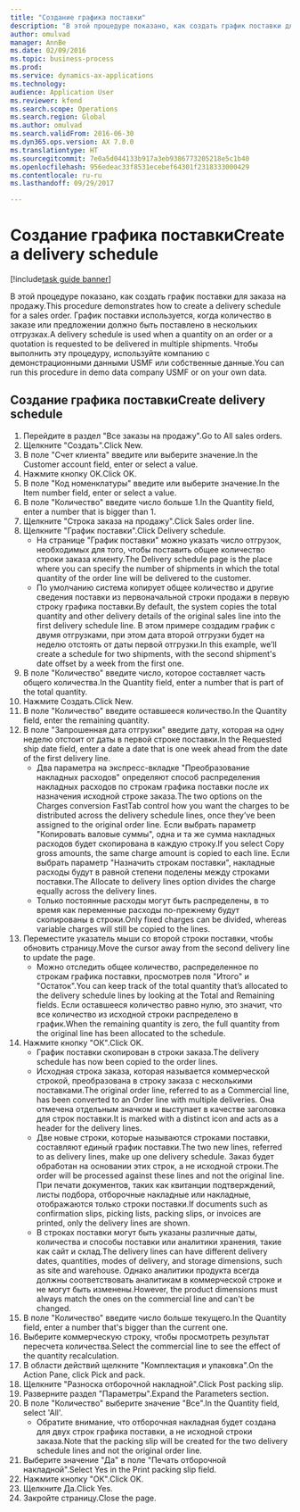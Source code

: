 ```yaml
--- 
title: "Создание графика поставки"
description: "В этой процедуре показано, как создать график поставки для заказа на продажу."
author: omulvad
manager: AnnBe
ms.date: 02/09/2016
ms.topic: business-process
ms.prod: 
ms.service: dynamics-ax-applications
ms.technology: 
audience: Application User
ms.reviewer: kfend
ms.search.scope: Operations
ms.search.region: Global
ms.author: omulvad
ms.search.validFrom: 2016-06-30
ms.dyn365.ops.version: AX 7.0.0
ms.translationtype: HT
ms.sourcegitcommit: 7e0a5d044133b917a3eb9386773205218e5c1b40
ms.openlocfilehash: 956edeac33f8531ecebef64301f2318333000429
ms.contentlocale: ru-ru
ms.lasthandoff: 09/29/2017

---
```

# <a name="create-a-delivery-schedule"></a><span data-ttu-id="988f0-103">Создание графика поставки</span><span class="sxs-lookup"><span data-stu-id="988f0-103">Create a delivery schedule</span></span>

[!include[task guide banner](../../includes/task-guide-banner.md)]

<span data-ttu-id="988f0-104">В этой процедуре показано, как создать график поставки для заказа на продажу.</span><span class="sxs-lookup"><span data-stu-id="988f0-104">This procedure demonstrates how to create a delivery schedule for a sales order.</span></span> <span data-ttu-id="988f0-105">График поставки используется, когда количество в заказе или предложении должно быть поставлено в нескольких отгрузках.</span><span class="sxs-lookup"><span data-stu-id="988f0-105">A delivery schedule is used when a quantity on an order or a quotation is requested to be delivered in multiple shipments.</span></span> <span data-ttu-id="988f0-106">Чтобы выполнить эту процедуру, используйте компанию с демонстрационными данными USMF или собственные данные.</span><span class="sxs-lookup"><span data-stu-id="988f0-106">You can run this procedure in demo data company USMF or on your own data.</span></span>


## <a name="create-delivery-schedule"></a><span data-ttu-id="988f0-107">Создание графика поставки</span><span class="sxs-lookup"><span data-stu-id="988f0-107">Create delivery schedule</span></span>
1. <span data-ttu-id="988f0-108">Перейдите в раздел "Все заказы на продажу".</span><span class="sxs-lookup"><span data-stu-id="988f0-108">Go to All sales orders.</span></span>
2. <span data-ttu-id="988f0-109">Щелкните "Создать".</span><span class="sxs-lookup"><span data-stu-id="988f0-109">Click New.</span></span>
3. <span data-ttu-id="988f0-110">В поле "Счет клиента" введите или выберите значение.</span><span class="sxs-lookup"><span data-stu-id="988f0-110">In the Customer account field, enter or select a value.</span></span>
4. <span data-ttu-id="988f0-111">Нажмите кнопку OK.</span><span class="sxs-lookup"><span data-stu-id="988f0-111">Click OK.</span></span>
5. <span data-ttu-id="988f0-112">В поле "Код номенклатуры" введите или выберите значение.</span><span class="sxs-lookup"><span data-stu-id="988f0-112">In the Item number field, enter or select a value.</span></span>
6. <span data-ttu-id="988f0-113">В поле "Количество" введите число больше 1.</span><span class="sxs-lookup"><span data-stu-id="988f0-113">In the Quantity field, enter a number that is bigger than 1.</span></span>
7. <span data-ttu-id="988f0-114">Щелкните "Строка заказа на продажу".</span><span class="sxs-lookup"><span data-stu-id="988f0-114">Click Sales order line.</span></span>
8. <span data-ttu-id="988f0-115">Щелкните "График поставки".</span><span class="sxs-lookup"><span data-stu-id="988f0-115">Click Delivery schedule.</span></span>
    * <span data-ttu-id="988f0-116">На странице "График поставки" можно указать число отгрузок, необходимых для того, чтобы поставить общее количество строки заказа клиенту.</span><span class="sxs-lookup"><span data-stu-id="988f0-116">The Delivery schedule page is the place where you can specify the number of shipments in which the total quantity of the order line will be delivered to the customer.</span></span>    
    * <span data-ttu-id="988f0-117">По умолчанию система копирует общее количество и другие сведения поставки из первоначальной строки продажи в первую строку графика поставки.</span><span class="sxs-lookup"><span data-stu-id="988f0-117">By default, the system copies the total quantity and other delivery details of the original sales line into the first delivery schedule line.</span></span> <span data-ttu-id="988f0-118">В этом примере создадим график с двумя отгрузками, при этом дата второй отгрузки будет на неделю отстоять от даты первой отгрузки.</span><span class="sxs-lookup"><span data-stu-id="988f0-118">In this example, we’ll create a schedule for two shipments, with the second shipment's date offset by a week from the first one.</span></span>  
9. <span data-ttu-id="988f0-119">В поле "Количество" введите число, которое составляет часть общего количества.</span><span class="sxs-lookup"><span data-stu-id="988f0-119">In the Quantity field, enter a number that is part of the total quantity.</span></span>
10. <span data-ttu-id="988f0-120">Нажмите Создать.</span><span class="sxs-lookup"><span data-stu-id="988f0-120">Click New.</span></span>
11. <span data-ttu-id="988f0-121">В поле "Количество" введите оставшееся количество.</span><span class="sxs-lookup"><span data-stu-id="988f0-121">In the Quantity field, enter the remaining quantity.</span></span>
12. <span data-ttu-id="988f0-122">В поле "Запрошенная дата отгрузки" введите дату, которая на одну неделю отстоит от даты в первой строке поставки.</span><span class="sxs-lookup"><span data-stu-id="988f0-122">In the Requested ship date field, enter a date a date that is one week ahead from the date of the first delivery line.</span></span>
    * <span data-ttu-id="988f0-123">Два параметра на экспресс-вкладке "Преобразование накладных расходов" определяют способ распределения накладных расходов по строкам графика поставки после их назначения исходной строке заказа.</span><span class="sxs-lookup"><span data-stu-id="988f0-123">The two options on the Charges conversion FastTab control how you want the charges to be distributed across the delivery schedule lines, once they’ve been assigned to the original order line.</span></span> <span data-ttu-id="988f0-124">Если выбрать параметр "Копировать валовые суммы", одна и та же сумма накладных расходов будет скопирована в каждую строку.</span><span class="sxs-lookup"><span data-stu-id="988f0-124">If you select Copy gross amounts, the same charge amount is copied to each line.</span></span> <span data-ttu-id="988f0-125">Если выбрать параметр "Назначить строкам поставки", накладные расходы будут в равной степени поделены между строками поставки.</span><span class="sxs-lookup"><span data-stu-id="988f0-125">The Allocate to delivery lines option divides the charge equally across the delivery lines.</span></span>  
    * <span data-ttu-id="988f0-126">Только постоянные расходы могут быть распределены, в то время как переменные расходы по-прежнему будут скопированы в строки.</span><span class="sxs-lookup"><span data-stu-id="988f0-126">Only fixed charges can be divided, whereas variable charges will still be copied to the lines.</span></span>  
13. <span data-ttu-id="988f0-127">Переместите указатель мыши со второй строки поставки, чтобы обновить страницу.</span><span class="sxs-lookup"><span data-stu-id="988f0-127">Move the cursor away from the second delivery line to update the page.</span></span>
    * <span data-ttu-id="988f0-128">Можно отследить общее количество, распределенное по строкам графика поставки, просмотрев поля "Итого" и "Остаток".</span><span class="sxs-lookup"><span data-stu-id="988f0-128">You can keep track of the total quantity that’s allocated to the delivery schedule lines by looking at the Total and Remaining fields.</span></span> <span data-ttu-id="988f0-129">Если оставшееся количество равно нулю, это значит, что все количество из исходной строки распределено в график.</span><span class="sxs-lookup"><span data-stu-id="988f0-129">When the remaining quantity is zero, the full quantity from the original line has been allocated to the schedule.</span></span>   
14. <span data-ttu-id="988f0-130">Нажмите кнопку "OК".</span><span class="sxs-lookup"><span data-stu-id="988f0-130">Click OK.</span></span>
    * <span data-ttu-id="988f0-131">График поставки скопирован в строки заказа.</span><span class="sxs-lookup"><span data-stu-id="988f0-131">The delivery schedule has now been copied to the order lines.</span></span>   
    * <span data-ttu-id="988f0-132">Исходная строка заказа, которая называется коммерческой строкой, преобразована в строку заказа с несколькими поставками.</span><span class="sxs-lookup"><span data-stu-id="988f0-132">The original order line, referred to as a Commercial line, has been converted to an Order line with multiple deliveries.</span></span> <span data-ttu-id="988f0-133">Она отмечена отдельным значком и выступает в качестве заголовка для строк поставки.</span><span class="sxs-lookup"><span data-stu-id="988f0-133">It is marked with a distinct icon and acts as a header for the delivery lines.</span></span>  
    * <span data-ttu-id="988f0-134">Две новые строки, которые называются строками поставки, составляют единый график поставки.</span><span class="sxs-lookup"><span data-stu-id="988f0-134">The two new lines, referred to as delivery lines, make up one delivery schedule.</span></span> <span data-ttu-id="988f0-135">Заказ будет обработан на основании этих строк, а не исходной строки.</span><span class="sxs-lookup"><span data-stu-id="988f0-135">The order will be processed against these lines and not the original line.</span></span> <span data-ttu-id="988f0-136">При печати документов, таких как квитанции подтверждений, листы подбора, отборочные накладные или накладные, отображаются только строки поставки.</span><span class="sxs-lookup"><span data-stu-id="988f0-136">If documents such as confirmation slips, picking lists, packing slips, or invoices are printed, only the delivery lines are shown.</span></span>   
    * <span data-ttu-id="988f0-137">В строках поставки могут быть указаны различные даты, количества и способы поставки или аналитики хранения, такие как сайт и склад.</span><span class="sxs-lookup"><span data-stu-id="988f0-137">The delivery lines can have different delivery dates, quantities, modes of delivery, and storage dimensions, such as site and warehouse.</span></span> <span data-ttu-id="988f0-138">Однако аналитики продукта всегда должны соответствовать аналитикам в коммерческой строке и не могут быть изменены.</span><span class="sxs-lookup"><span data-stu-id="988f0-138">However, the product dimensions must always match the ones on the commercial line and can't be changed.</span></span>  
15. <span data-ttu-id="988f0-139">В поле "Количество" введите число больше текущего.</span><span class="sxs-lookup"><span data-stu-id="988f0-139">In the Quantity field, enter a number that's bigger than the current one.</span></span>
16. <span data-ttu-id="988f0-140">Выберите коммерческую строку, чтобы просмотреть результат пересчета количества.</span><span class="sxs-lookup"><span data-stu-id="988f0-140">Select the commercial line to see the effect of the quantity recalculation.</span></span>
17. <span data-ttu-id="988f0-141">В области действий щелкните "Комплектация и упаковка".</span><span class="sxs-lookup"><span data-stu-id="988f0-141">On the Action Pane, click Pick and pack.</span></span>
18. <span data-ttu-id="988f0-142">Щелкните "Разноска отборочной накладной".</span><span class="sxs-lookup"><span data-stu-id="988f0-142">Click Post packing slip.</span></span>
19. <span data-ttu-id="988f0-143">Разверните раздел "Параметры".</span><span class="sxs-lookup"><span data-stu-id="988f0-143">Expand the Parameters section.</span></span>
20. <span data-ttu-id="988f0-144">В поле "Количество" выберите значение "Все".</span><span class="sxs-lookup"><span data-stu-id="988f0-144">In the Quantity field, select 'All'.</span></span>
    * <span data-ttu-id="988f0-145">Обратите внимание, что отборочная накладная будет создана для двух строк графика поставки, а не исходной строки заказа.</span><span class="sxs-lookup"><span data-stu-id="988f0-145">Note that the packing slip will be created for the two delivery schedule lines and not the original order line.</span></span>  
21. <span data-ttu-id="988f0-146">Выберите значение "Да" в поле "Печать отборочной накладной".</span><span class="sxs-lookup"><span data-stu-id="988f0-146">Select Yes in the Print packing slip field.</span></span>
22. <span data-ttu-id="988f0-147">Нажмите кнопку "OК".</span><span class="sxs-lookup"><span data-stu-id="988f0-147">Click OK.</span></span>
23. <span data-ttu-id="988f0-148">Щелкните Да.</span><span class="sxs-lookup"><span data-stu-id="988f0-148">Click Yes.</span></span>
24. <span data-ttu-id="988f0-149">Закройте страницу.</span><span class="sxs-lookup"><span data-stu-id="988f0-149">Close the page.</span></span>



